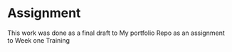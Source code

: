 # Assignment
This work was done as a final draft to My portfolio Repo as an assignment to Week one Training
